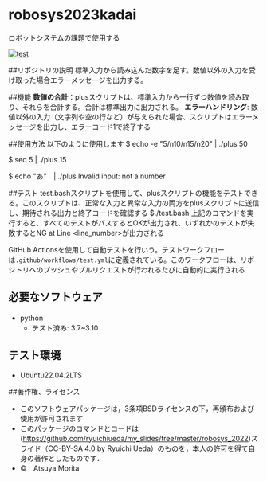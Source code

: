 # robosys2023kadai
ロボットシステムの課題で使用する

[![test](https://github.com/morita1315/robosys2023kadai/actions/workflows/test.yml/badge.svg)](https://github.com/morita1315/robosys2023kadai/actions/workflows/test.yml)

##リポジトリの説明
標準入力から読み込んだ数字を足す。数値以外の入力を受け取った場合エラーメッセージを出力する。

##機能
**数値の合計**：plusスクリプトは、標準入力から一行ずつ数値を読み取り、それらを合計する。合計は標準出力に出力される。
**エラーハンドリング**: 数値以外の入力（文字列や空の行など）が与えられた場合、スクリプトはエラーメッセージを出力し、エラーコード1で終了する

##使用方法
以下のように使用します
$ echo -e "5/n10/n15/n20" | ./plus
50

$ seq 5 | ./plus
15

$ echo "あ"　| ./plus
Invalid input: not a number 

##テスト
test.bashスクリプトを使用して、plusスクリプトの機能をテストできる。このスクリプトは、正常な入力と異常な入力の両方をplusスクリプトに送信し、期待される出力と終了コードを確認する
$./test.bash
上記のコマンドを実行すると、すべてのテストがパスするとOKが出力され、いずれかのテストが失敗するとNG at Line <line_number>が出力される 

GitHub Actionsを使用して自動テストを行いう。テストワークフローは`.github/workflows/test.yml`に定義されている。このワークフローは、リポジトリへのプッシュやプルリクエストが行われるたびに自動的に実行される

## 必要なソフトウェア
* python　
  * テスト済み: 3.7~3.10

## テスト環境
* Ubuntu22.04.2LTS

##著作権、ライセンス  
* このソフトウェアパッケージは，3条項BSDライセンスの下，再頒布および使用が許可されます
* このパッケージのコマンドとコードは(https://github.com/ryuichiueda/my_slides/tree/master/robosys_2022)スライド（CC-BY-SA 4.0 by Ryuichi Ueda）のものを，本人の許可を得て自身の著作としたものです．
* ©　Atsuya Morita

